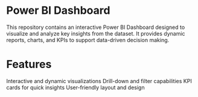 # Power BI Dashboard
This repository contains an interactive Power BI Dashboard designed to visualize and analyze key insights from the dataset.
It provides dynamic reports, charts, and KPIs to support data-driven decision making.

# Features
Interactive and dynamic visualizations
Drill-down and filter capabilities
KPI cards for quick insights
User-friendly layout and design
